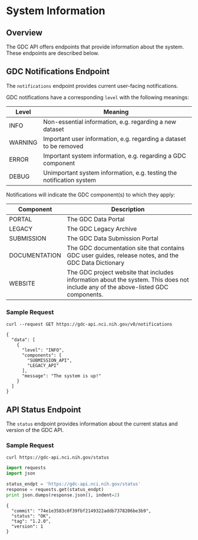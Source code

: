 # System Information

## Overview

The GDC API offers endpoints that provide information about the system. These endpoints are described below.


## GDC Notifications Endpoint

The `notifications` endpoint provides current user-facing notifications.

GDC notifications have a corresponding `level` with the following meanings:

| Level   | Meaning                                                              |
|---------|----------------------------------------------------------------------|
| INFO    | Non-essential information, e.g. regarding a new dataset              |
| WARNING | Important user information, e.g. regarding a dataset to be removed   |
| ERROR   | Important system information, e.g. regarding a GDC component         |
| DEBUG   | Unimportant system information, e.g. testing the notification system |

Notifications will indicate the GDC component(s) to which they apply:

| Component   | Description                                                              |
|---------|----------------------------------------------------------------------|
| PORTAL   | The GDC Data Portal         |
| LEGACY   | The GDC Legacy Archive         |
| SUBMISSION   | The GDC Data Submission Portal |
| DOCUMENTATION | The GDC documentation site that contains GDC user guides, release notes, and the GDC Data Dictionary    |
| WEBSITE    | The GDC project website that includes information about the system. This does not include any of the above-listed GDC components.           |

### Sample Request

```Shell
curl --request GET https://gdc-api.nci.nih.gov/v0/notifications
```
```Response
{
  "data": [
    {
      "level": "INFO",
      "components": [
        "SUBMISSION_API",
        "LEGACY_API"
      ],
      "message": "The system is up!"
    }
  ]
}
```

## API Status Endpoint

The `status` endpoint provides information about the current status and version of the GDC API.

### Sample Request

``` shell
curl https://gdc-api.nci.nih.gov/status
```
``` python
import requests
import json

status_endpt = 'https://gdc-api.nci.nih.gov/status'
response = requests.get(status_endpt)
print json.dumps(response.json(), indent=2)
```
``` Reponse
{
  "commit": "74e1e3583c0f39fbf2149322addb7378206be3b9",
  "status": "OK",
  "tag": "1.2.0",
  "version": 1
}
```
